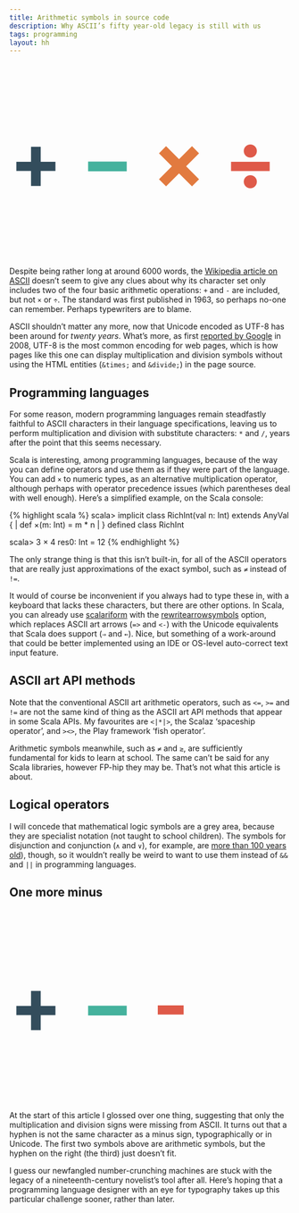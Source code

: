 ```yaml
---
title: Arithmetic symbols in source code
description: Why ASCII’s fifty year-old legacy is still with us
tags: programming
layout: hh
---
```


<p style="font-weight:bold; width:4.8em; font-size:10em; line-height:70%"><span style="color:#334D5C">+</span> <span style="color:#45B29D">−</span> <span style="color:#E27A3F">×</span> <span style="color:#DF5A49">÷</span></p>

Despite being rather long at around 6000 words, the [Wikipedia article on ASCII](http://en.wikipedia.org/wiki/ASCII) doesn’t seem to give any clues about why its character set only includes two of the four basic arithmetic operations: `+` and `-` are included, but not `×` or `÷`. The standard was first published in 1963, so perhaps no-one can remember. Perhaps typewriters are to blame.

ASCII shouldn’t matter any more, now that Unicode encoded as UTF-8 has been around for _twenty years_. What’s more, as first [reported by Google](http://googleblog.blogspot.co.uk/2008/05/moving-to-unicode-51.html) in 2008, UTF-8 is the most common encoding for web pages, which is how pages like this one can display multiplication and division symbols without using the HTML entities (`&times;` and `&divide;`) in the page source.

## Programming languages

For some reason, modern programming languages remain steadfastly faithful to ASCII characters in their language specifications, leaving us to perform multiplication and division with substitute characters: `*` and `/`, years after the point that this seems necessary.

Scala is interesting, among programming languages, because of the way you can define operators and use them as if they were part of the language. You can add `×` to numeric types, as an alternative multiplication operator, although perhaps with operator precedence issues (which parentheses deal with well enough). Here’s a simplified example, on the Scala console:

{% highlight scala %}
scala> implicit class RichInt(val n: Int) extends AnyVal {
     |   def ×(m: Int) = m * n
     | }
defined class RichInt

scala> 3 × 4
res0: Int = 12
{% endhighlight %}

The only strange thing is that this isn’t built-in, for all of the ASCII operators that are really just approximations of the exact symbol, such as `≠` instead of `!=`.

It would of course be inconvenient if you always had to type these in, with a keyboard that lacks these characters, but there are other options. In Scala, you can already use [scalariform](https://github.com/mdr/scalariform) with the [rewritearrowsymbols](https://github.com/mdr/scalariform#rewritearrowsymbols) option, which replaces ASCII art arrows (`=>` and `<-`) with the Unicode equivalents that Scala does support (`⇒` and `←`). Nice, but something of a work-around that could be better implemented using an IDE or OS-level auto-correct text input feature.

## ASCII art API methods

Note that the conventional ASCII art arithmetic operators, such as `<=`, `>=` and `!=` are not the same kind of thing as the ASCII art API methods that appear in some Scala APIs. My favourites are `<|*|>`, the Scalaz ‘spaceship operator’, and `><>`, the Play framework ‘fish operator’.

Arithmetic symbols meanwhile, such as `≠` and `≥`, are sufficiently fundamental for kids to learn at school. The same can’t be said for any Scala libraries, however FP-hip they may be. That’s not what this article is about.

## Logical operators

I will concede that mathematical logic symbols are a grey area, because they are specialist notation (not taught to school children). The symbols for disjunction and conjunction (`∧` and `∨`), for example, are [more than 100 years old](http://jeff560.tripod.com/set.html)), though, so it wouldn’t really be weird to want to use them instead of `&&` and `||` in programming languages.

## One more minus

<p style="font-weight:bold; width:4.8em; font-size:10em; line-height:70%"><span style="color:#334D5C">+</span> <span style="color:#45B29D">−</span> <span style="color:#DF5A49">-</span></p>

At the start of this article I glossed over one thing, suggesting that only the multiplication and division signs were missing from ASCII. It turns out that a hyphen is not the same character as a minus sign, typographically or in Unicode. The first two symbols above are arithmetic symbols, but the hyphen on the right (the third) just doesn’t fit.

I guess our newfangled number-crunching machines are stuck with the legacy of a nineteenth-century novelist’s tool after all. Here’s hoping that a programming language designer with an eye for typography takes up this particular challenge sooner, rather than later.
